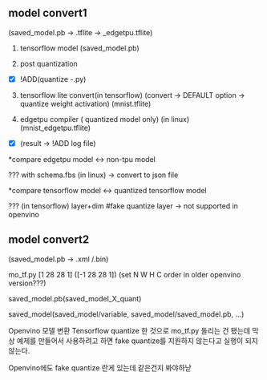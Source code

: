 ## model convert1
(saved_model.pb -> .tflite -> _edgetpu.tflite)

1. tensorflow model
(saved_model.pb)

2. post quantization
- [x] !ADD(quantize -.py)

3. tensorflow lite convert(in tensorflow)
(convert -> DEFAULT option -> quantize weight activation)
(mnist.tflite)

4. edgetpu compiler ( quantized model only) (in linux)
(mnist_edgetpu.tflite)
- [x] (result -> !ADD log file) 

*compare edgetpu model <-> non-tpu model 

??? with schema.fbs (in linux) -> convert to json file 

*compare tensorflow model <-> quantized tensorflow model 

??? (in tensorflow) layer+dim 
#fake quantize layer -> not supported in openvino 

## model convert2
(saved_model.pb -> .xml /.bin)

mo_tf.py [1 28 28 1] ([-1 28 28 1])
(set N W H C order in older openvino version???)

saved_model.pb(saved_model_X_quant)

saved_model(saved_model/variable, saved_model/saved_model.pb, ...)

Openvino 모델 변환
Tensorflow quantize 한 것으로 mo_tf.py 돌리는 건 됐는데
막상 예제를 만들어서 사용하려고 하면 fake quantize를 지원하지 않는다고
실행이 되지 않는다.

Openvino에도 fake quantize 란게 있는데 같은건지 봐야하낟






